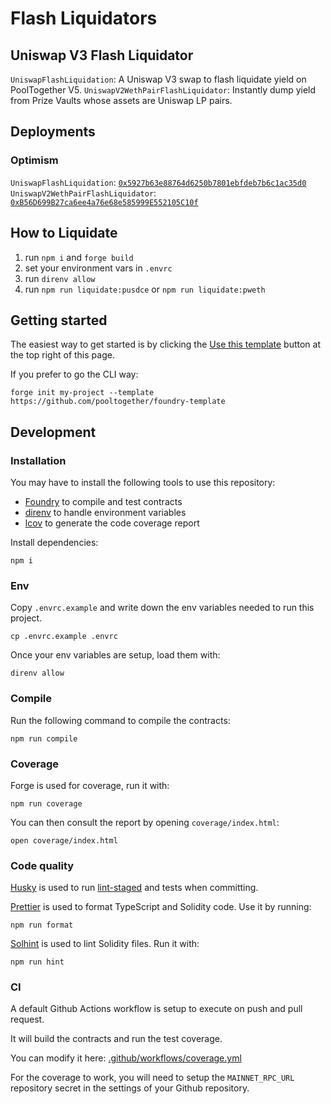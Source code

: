 # Flash Liquidators

## Uniswap V3 Flash Liquidator

`UniswapFlashLiquidation`: A Uniswap V3 swap to flash liquidate yield on PoolTogether V5.
`UniswapV2WethPairFlashLiquidator`: Instantly dump yield from Prize Vaults whose assets are Uniswap LP pairs.

## Deployments

### Optimism

`UniswapFlashLiquidation`: [`0x5927b63e88764d6250b7801ebfdeb7b6c1ac35d0`](https://optimistic.etherscan.io/address/0x5927b63e88764d6250b7801ebfdeb7b6c1ac35d0)
`UniswapV2WethPairFlashLiquidator`: [`0xB56D699B27ca6ee4a76e68e585999E552105C10f`](https://optimistic.etherscan.io/address/0xB56D699B27ca6ee4a76e68e585999E552105C10f)

## How to Liquidate

1. run `npm i` and `forge build`
2. set your environment vars in `.envrc`
3. run `direnv allow`
4. run `npm run liquidate:pusdce` or `npm run liquidate:pweth`

## Getting started

The easiest way to get started is by clicking the [Use this template](https://github.com/pooltogether/foundry-template/generate) button at the top right of this page.

If you prefer to go the CLI way:

```
forge init my-project --template https://github.com/pooltogether/foundry-template
```

## Development

### Installation

You may have to install the following tools to use this repository:

- [Foundry](https://github.com/foundry-rs/foundry) to compile and test contracts
- [direnv](https://direnv.net/) to handle environment variables
- [lcov](https://github.com/linux-test-project/lcov) to generate the code coverage report

Install dependencies:

```
npm i
```

### Env

Copy `.envrc.example` and write down the env variables needed to run this project.

```
cp .envrc.example .envrc
```

Once your env variables are setup, load them with:

```
direnv allow
```

### Compile

Run the following command to compile the contracts:

```
npm run compile
```

### Coverage

Forge is used for coverage, run it with:

```
npm run coverage
```

You can then consult the report by opening `coverage/index.html`:

```
open coverage/index.html
```

### Code quality

[Husky](https://typicode.github.io/husky/#/) is used to run [lint-staged](https://github.com/okonet/lint-staged) and tests when committing.

[Prettier](https://prettier.io) is used to format TypeScript and Solidity code. Use it by running:

```
npm run format
```

[Solhint](https://protofire.github.io/solhint/) is used to lint Solidity files. Run it with:

```
npm run hint
```

### CI

A default Github Actions workflow is setup to execute on push and pull request.

It will build the contracts and run the test coverage.

You can modify it here: [.github/workflows/coverage.yml](.github/workflows/coverage.yml)

For the coverage to work, you will need to setup the `MAINNET_RPC_URL` repository secret in the settings of your Github repository.
